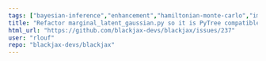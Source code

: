 ```yaml
---
tags: ["bayesian-inference","enhancement","hamiltonian-monte-carlo","important","probabilistic-programming","refactoring","sampling-methods"]
title: "Refactor marginal_latent_gaussian.py so it is PyTree compatible "
html_url: "https://github.com/blackjax-devs/blackjax/issues/237"
user: "rlouf"
repo: "blackjax-devs/blackjax"
---
```


